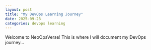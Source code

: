 ```yaml
---
layout: post
title: "My DevOps Learning Journey"
date: 2025-09-23
categories: devops learning
---
```

Welcome to NeoOpsVerse! This is where I will document my DevOps journey...